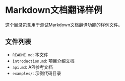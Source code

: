 # Markdown文档翻译样例

这个目录包含用于测试Markdown文档翻译功能的样例文件。

## 文件列表

- `README.md`: 本文件
- `introduction.md`: 项目介绍文档
- `api.md`: API参考文档
- `examples/`: 示例代码目录
